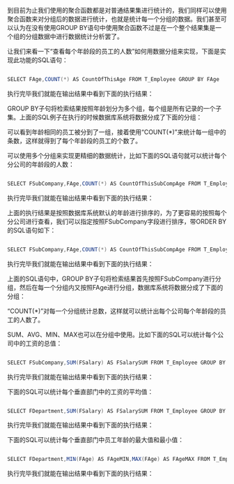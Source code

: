 到目前为止我们使用的聚合函数都是对普通结果集进行统计的，我们同样可以使用聚合函数来对分组后的数据进行统计，也就是统计每一个分组的数据。我们甚至可以认为在没有使用GROUP BY语句中使用聚合函数不过是在一个整个结果集是一个组的分组数据中进行数据统计分析罢了。
让我们来看一下“查看每个年龄段的员工的人数”如何用数据分组来实现，下面是实现此功能的SQL语句：
```java  
SELECT FAge,COUNT(*) AS CountOfThisAge FROM T_Employee GROUP BY FAge
```
执行完毕我们就能在输出结果中看到下面的执行结果：
  
GROUP BY子句将检索结果按照年龄划分为多个组，每个组是所有记录的一个子集。上面的SQL例子在执行的时候数据库系统将数据分成了下面的分组：
  
可以看到年龄相同的员工被分到了一组，接着使用“COUNT(*)”来统计每一组中的条数，这样就得到了每个年龄段的员工的个数了。
可以使用多个分组来实现更精细的数据统计，比如下面的SQL语句就可以统计每个分公司的年龄段的人数：
```java  
SELECT FSubCompany,FAge,COUNT(*) AS CountOfThisSubCompAge FROM T_Employee GROUP BY FSubCompany,FAge
```
执行完毕我们就能在输出结果中看到下面的执行结果：
  
上面的执行结果是按照数据库系统默认的年龄进行排序的，为了更容易的按照每个分公司进行查看，我们可以指定按照FSubCompany字段进行排序，带ORDER BY的SQL语句如下：
```java  
SELECT FSubCompany,FAge,COUNT(*) AS CountOfThisSubCompAge FROM T_Employee GROUP BY FSubCompany,FAge ORDER BY FSubCompany
```
执行完毕我们就能在输出结果中看到下面的执行结果：
  
上面的SQL语句中，GROUP BY子句将检索结果首先按照FSubCompany进行分组，然后在每一个分组内又按照FAge进行分组，数据库系统将数据分成了下面的分组：
  
“COUNT(*)”对每一个分组统计总数，这样就可以统计出每个公司每个年龄段的员工的人数了。
SUM、AVG、MIN、MAX也可以在分组中使用。比如下面的SQL可以统计每个公司中的工资的总值：
```java  
SELECT FSubCompany,SUM(FSalary) AS FSalarySUM FROM T_Employee GROUP BY FSubCompany
```
执行完毕我们就能在输出结果中看到下面的执行结果：
  
下面的SQL可以统计每个垂直部门中的工资的平均值：
```java  
SELECT FDepartment,SUM(FSalary) AS FSalarySUM FROM T_Employee GROUP BY FDepartment
```
执行完毕我们就能在输出结果中看到下面的执行结果：
  
下面的SQL可以统计每个垂直部门中员工年龄的最大值和最小值：
```java  
SELECT FDepartment,MIN(FAge) AS FAgeMIN,MAX(FAge) AS FAgeMAX FROM T_Employee GROUP BY FDepartment
```
执行完毕我们就能在输出结果中看到下面的执行结果：
  